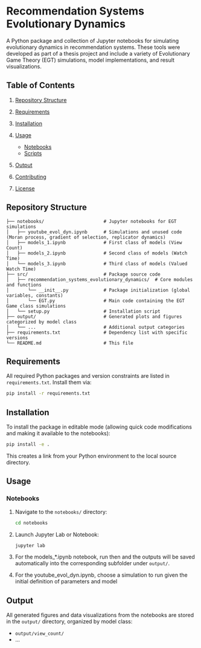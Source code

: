 # Recommendation Systems Evolutionary Dynamics

A Python package and collection of Jupyter notebooks for simulating evolutionary dynamics in recommendation systems. These tools were developed as part of a thesis project and include a variety of Evolutionary Game Theory (EGT) simulations, model implementations, and result visualizations.

## Table of Contents

1. [Repository Structure](#repository-structure)
2. [Requirements](#requirements)
3. [Installation](#installation)
4. [Usage](#usage)

   * [Notebooks](#notebooks)
   * [Scripts](#scripts)
5. [Output](#output)
6. [Contributing](#contributing)
7. [License](#license)

## Repository Structure

```plain
├── notebooks/                      # Jupyter notebooks for EGT simulations
│   ├── youtube_evol_dyn.ipynb      # Simulations and unused code (Moran process, gradient of selection, replicator dynamics)
│   ├── models_1.ipynb              # First class of models (View Count)
│   ├── models_2.ipynb              # Second class of models (Watch Time)
│   └── models_3.ipynb              # Third class of models (Valued Watch Time)
├── src/                            # Package source code
│   ├── recommendation_systems_evolutionary_dynamics/  # Core modules and functions
│       └── __init__.py             # Package initialization (global variables, constants)
│       └── EGT.py                  # Main code containing the EGT Game class simulations
│   └── setup.py                    # Installation script
├── output/                         # Generated plots and figures categorized by model class
│   └── ...                         # Additional output categories
├── requirements.txt                # Dependency list with specific versions
└── README.md                       # This file
```

## Requirements

All required Python packages and version constraints are listed in `requirements.txt`. Install them via:

```bash
pip install -r requirements.txt
```

## Installation

To install the package in editable mode (allowing quick code modifications and making it available to the notebooks):

```bash
pip install -e .
```

This creates a link from your Python environment to the local source directory.

## Usage

### Notebooks

1. Navigate to the `notebooks/` directory:

   ```bash
   cd notebooks
   ```

2. Launch Jupyter Lab or Notebook:

   ```bash
   jupyter lab
   ```

3. For the models_*.ipynb notebook, run then and the outputs will be saved automatically into the corresponding subfolder under `output/`.
4. For the youtube_evol_dyn.ipynb, choose a simulation to run given the initial definition of parameters and model 
## Output

All generated figures and data visualizations from the notebooks are stored in the `output/` directory, organized by model class:

* `output/view_count/`
* ...